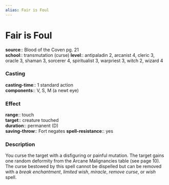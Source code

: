 ```yaml
---
alias: Fair is Foul
---
```


# Fair is Foul 

**source**:: Blood of the Coven pg. 21  
**school**:: transmutation (curse)
**level**:: antipaladin 2, arcanist 4, cleric 3, oracle 3, shaman 3, sorcerer 4, spiritualist 3, warpriest 3, witch 2, wizard 4

### Casting 

**casting-time**:: 1 standard action  
**components**:: V, S, M (a newt eye)

### Effect 

**range**:: touch  
**target**:: creature touched  
**duration**:: permanent (D)  
**saving-throw**:: Fort negates
**spell-resistance**:: yes

### Description 

You curse the target with a disfiguring or painful mutation. The target gains one random deformity from the Arcane Malignancies table (see page 10). The curse bestowed by this spell cannot be dispelled but can be removed with a *break enchantment*, *limited wish*, *miracle*, *remove curse*, or *wish* spell.
